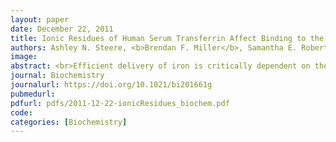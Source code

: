 ```yaml
---
layout: paper
date: December 22, 2011
title: Ionic Residues of Human Serum Transferrin Affect Binding to the Transferrin Receptor and Iron Release
authors: Ashley N. Steere, <b>Brendan F. Miller</b>, Samantha E. Roberts, Shaina L. Byrne, N. Dennis Chasteen, Valerie C. Smith, Ross T. A. MacGillivray, Anne B. Mason
image:
abstract: <br>Efficient delivery of iron is critically dependent on the binding of diferric human serum transferrin (hTF) to its specific receptor (TFR) on the surface of actively dividing cells. Internalization of the complex into an endosome precedes iron removal. The return of hTF to the blood to continue the iron delivery cycle relies on the maintenance of the interaction between apohTF and the TFR after exposure to endosomal pH (≤6.0). Identification of the specific residues accounting for the pH-sensitive nanomolar affinity with which hTF binds to TFR throughout the cycle is important to fully understand the iron delivery process. Alanine substitution of 11 charged hTF residues identified by available structures and modeling studies allowed evaluation of the role of each in (1) binding of hTF to the TFR and (2) TFR-mediated iron release. Six hTF mutants (R50A, R352A, D356A, E357A, E367A, and K511A) competed poorly with biotinylated diferric hTF for binding to TFR. In particular, we show that Asp356 in the C-lobe of hTF is essential to the formation of a stable hTF–TFR complex; mutation of Asp356 in the monoferric C-lobe hTF background prevented the formation of the stoichiometric 2 - 2 (hTF - TFR monomer) complex. Moreover, mutation of three residues (Asp356, Glu367, and Lys511), whether in the diferric or monoferric C-lobe hTF, significantly affected iron release when in complex with the TFR. Thus, mutagenesis of charged hTF residues has allowed identification of a number of residues that are critical to formation of and release of iron from the hTF–TFR complex.
journal: Biochemistry
journalurl: https://doi.org/10.1021/bi201661g
pubmedurl:
pdfurl: pdfs/2011-12-22-ionicResidues_biochem.pdf
code:
categories: [Biochemistry]
---
```

